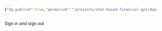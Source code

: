```yaml
---
{"dg-publish":true,"permalink":"/projects/chat-based-financial-gpt/deps/authentication/"}
---
```


Sign in and sign out